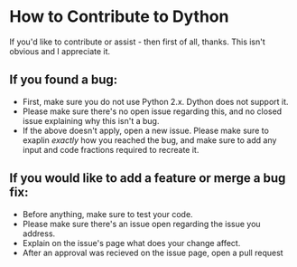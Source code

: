 # How to Contribute to Dython
If you'd like to contribute or assist - then first of all, thanks. This isn't obvious and I appreciate it.

## If you found a bug:
* First, make sure you do not use Python 2.x. Dython does not support it.
* Please make sure there's no open issue regarding this, and no closed issue explaining why this isn't a bug.
* If the above doesn't apply, open a new issue. Please make sure to exaplin _exactly_ how you reached the bug, and 
make sure to add any input and code fractions required to recreate it.

## If you would like to add a feature or merge a bug fix:
* Before anything, make sure to test your code.
* Please make sure there's an issue open regarding the issue you address.
* Explain on the issue's page what does your change affect.
* After an approval was recieved on the issue page, open a pull request
